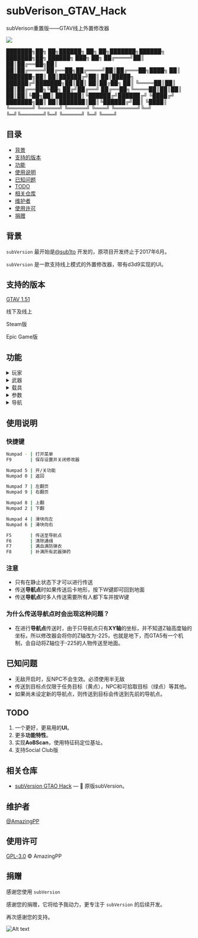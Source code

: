 # subVerison_GTAV_Hack
subVerison重置版——GTAV线上外置修改器

[![](https://img.shields.io/badge/Powerd%20By-subVersion-brightgreen)](https://github.com/sub1to/subVersion_GTAO_Hack)

███████╗██╗   ██╗██████╗ ██╗   ██╗███████╗██████╗ ███████╗██╗ ██████╗ ███╗   ██╗
██╔════╝██║   ██║██╔══██╗██║   ██║██╔════╝██╔══██╗██╔════╝██║██╔═══██╗████╗  ██║
███████╗██║   ██║██████╔╝██║   ██║█████╗  ██████╔╝███████╗██║██║   ██║██╔██╗ ██║
╚════██║██║   ██║██╔══██╗╚██╗ ██╔╝██╔══╝  ██╔══██╗╚════██║██║██║   ██║██║╚██╗██║
███████║╚██████╔╝██████╔╝ ╚████╔╝ ███████╗██║  ██║███████║██║╚██████╔╝██║ ╚████║
╚══════╝ ╚═════╝ ╚═════╝   ╚═══╝  ╚══════╝╚═╝  ╚═╝╚══════╝╚═╝ ╚═════╝ ╚═╝  ╚═══╝
                                                                                

## 目录

- [背景](#背景)
- [支持的版本](#支持的版本)
- [功能](#功能)
- [使用说明](#使用说明)
- [已知问题](#已知问题)
- [TODO](#TODO)
- [相关仓库](#相关仓库)
- [维护者](#维护者)
- [使用许可](#使用许可)
- [捐赠](#捐赠)

## 背景

`subVersion` 最开始是[@sub1to](https://github.com/sub1to) 开发的，原项目开发终止于2017年6月。

`subVersion` 是一款支持线上模式的外置修改器，带有d3d9实现的UI。

## 支持的版本
[GTAV 1.51](https://www.rockstargames.com/zh/games/info/V)

线下及线上

Steam版

Epic Game版

## 功能
<details>
<summary>玩家</summary>

```
治疗
自杀
无敌
半无敌
通缉等级
永不通缉
反NPC（杀死任何攻击你的NPC）
NPC无视玩家
奔跑速度（1-5倍）
游泳速度（1-5倍）
超级跳跃
爆炸近战
无布娃娃（永不摔倒）
无限耐力
近战击退倍数
假死雷达隐匿
水下行走
```
</details>
<details>
<summary>武器</summary>

```
补满所有武器弹药
补满当前武器弹药
无扩散
无后座
无需换弹
快速换弹（1-10倍）
武器伤害系数（1-10倍）
无限弹药
射程（1-10倍）
加特林无需预热
爆炸子弹
燃烧子弹
批量子弹（1-10倍；最大25）（射出一发等于多发）
批量传播（0-0.12）
初速（1-10倍）
人冲击力
车辆冲击力
直升机冲击力
```
<details>
<summary>子弹编辑  >></summary>

```
手榴弹
粘弹
燃烧瓶
隐形爆炸
闪电爆炸
大爆炸
中爆炸
小爆炸
小水柱
小火柱
大水柱
大火柱
MK2爆炸子弹
烟雾弹
催泪瓦斯
带特效的爆炸
大冲击波爆炸
大火灾爆炸
超大型飞艇爆炸
大爆炸+坠落碎片
火球爆炸
烟花
雪球
屏幕抖动爆炸
假爆炸（无伤害）
```
</details>
</details>
<details>
<summary>载具</summary>

```
无敌
半无敌
防爆轮胎
安全带
修复
无限喷射
喷射恢复速度
```
<details>
<summary>属性  >></summary>

```
质量
浮力
减档速度
手刹制动力
悬挂高度
撞击伤害倍数
武器伤害倍数
变形系数
引擎伤害倍数
变形系数（0-1；默认值为0.7）（将滑块向左移动可一直减少变形向右表示变形较大）
加速度（1-10倍）
高速挡（1-25）
刹车制动力（1-10倍）
牵引力（1-2倍）
重力（0N-25N；默认9.8N）
悬挂（1-2倍）
```
</details>
</details>
<details>
<summary>参数</summary>

```
RP倍数
AP倍数
最小任务金额
```
</details>

<details>
<summary>导航</summary>

```
导航点
目标点
室内
```
</details>


## 使用说明
### 快捷键
```sh
Numpad - | 打开菜单
F9       | 保存设置并关闭修改器

Numpad 5 | 开/关功能
Numpad 0 | 返回

Numpad 7 | 左翻页
Numpad 9 | 右翻页

Numpad 8 | 上翻
Numpad 2 | 下翻

Numpad 4 | 滑块向左
Numpad 6 | 滑块向右

F5       | 传送至导航点
F6       | 清除通缉
F7       | 满血满防弹衣
F8       | 补满所有武器弹药
```

### 注意
- 只有在静止状态下才可以进行传送
- 传送**导航点**时如果传送后卡地形，按下W键即可回到地面
- 传送**导航点**时多人传送需要所有人都下车并按W键
### 为什么传送导航点时会出现这种问题？
- 在进行**导航点**传送时，由于只导航点只有**XY轴**的坐标，并不知道Z轴高度轴的坐标，所以修改器会将你的Z轴改为-225，也就是地下，而GTA5有一个机制，会自动将Z轴位于-225的人物传送至地面。

## 已知问题
- 无敌开启时，反NPC不会生效。必须使用半无敌
- 传送到目标点仅限于任务目标（黄点），NPC和可拾取目标（绿点）等其他。
- 如果尚未设定新的导航点，则传送到目标会传送到先前的导航点。

## TODO

1. 一个更好，更易用的**UI**。
2. 更多**功能特性**。
3. 实现**AoBScan**，使用特征码定位基址。
4. 支持Social Club版


## 相关仓库

- [subVersion GTAO Hack](https://github.com/sub1to/subVersion_GTAO_Hack) — 💌 原版subVersion。

## 维护者

[@AmazingPP](https://github.com/AmazingPP)

## 使用许可

[GPL-3.0](LICENSE) © AmazingPP


## 捐赠
感谢您使用 `subVersion` 

感谢您的捐赠，它将给予我动力，更专注于 `subVersion` 的后续开发。

再次感谢您的支持。

![Alt text](https://github.com/AmazingPP/subVerison_GTAV_Hack/blob/master/Doate/QRCode.jpg)

